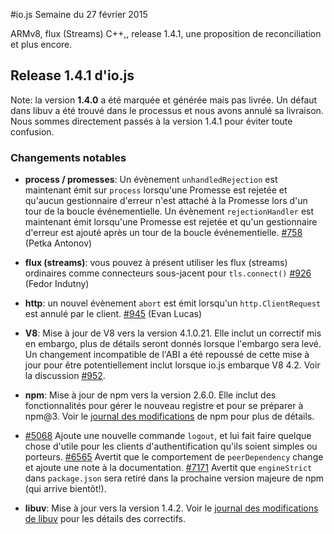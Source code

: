 #io.js Semaine du 27 février 2015

ARMv8, flux (Streams) C++,, release 1.4.1, une proposition de reconciliation et plus encore.

## Release 1.4.1 d'io.js

Note: la version **1.4.0** a été marquée et générée mais pas livrée. Un défaut dans libuv a été trouvé dans le processus et nous avons annulé sa livraison. Nous sommes directement passés à la version 1.4.1 pour éviter toute confusion.

### Changements notables

- **process / promesses**: Un évènement `unhandledRejection` est maintenant émit sur `process` lorsqu'une Promesse est rejetée et qu'aucun gestionnaire d'erreur n'est attaché à la Promesse lors d'un tour de la boucle événementielle.
Un évènement `rejectionHandler` est maintenant émit lorsqu'une Promesse est rejetée et qu'un gestionnaire d'erreur est ajouté après un tour de la boucle événementielle. [#758](https://github.com/iojs/io.js/pull/758) (Petka Antonov)

- **flux (streams)**: vous pouvez à présent utiliser les flux (streams) ordinaires comme connecteurs sous-jacent pour `tls.connect()` [#926](https://github.com/iojs/io.js/pull/926) (Fedor Indutny)

- **http**: un nouvel évènement `abort` est émit lorsqu'un `http.ClientRequest` est annulé par le client. [#945](https://github.com/iojs/io.js/pull/945) (Evan Lucas)

- **V8**: Mise à jour de V8 vers la version 4.1.0.21. Elle inclut un correctif mis en embargo, plus de détails seront donnés lorsque l'embargo sera levé. Un changement incompatible de l'ABI a été repoussé de cette mise à jour pour être potentiellement inclut lorsque io.js embarque V8 4.2. Voir la discussion [#952](https://github.com/iojs/io.js/pull/952).

- **npm**: Mise à jour de npm vers la version 2.6.0. Elle inclut des fonctionnalités pour gérer le nouveau registre et pour se préparer à npm@3. Voir le [journal des modifications](https://github.com/npm/npm/blob/master/CHANGELOG.md#v260-2015-02-12) de npm pour plus de détails.

- [#5068](https://github.com/npm/npm/issues/5068) Ajoute une nouvelle commande `logout`, et lui fait faire quelque chose d'utile pour les clients d'authentification qu'ils soient simples ou porteurs. [#6565](https://github.com/npm/npm/issues/6565) Avertit que le comportement de `peerDependency` change et ajoute une note à la documentation. [#7171](https://github.com/npm/npm/issues/7171) Avertit que `engineStrict` dans `package.json` sera retiré dans la prochaine version majeure de npm (qui arrive bientôt!).

- **libuv**: Mise à jour vers la version 1.4.2. Voir le [journal des modifications de libuv](https://github.com/libuv/libuv/blob/v1.x/ChangeLog) pour les détails des correctifs.